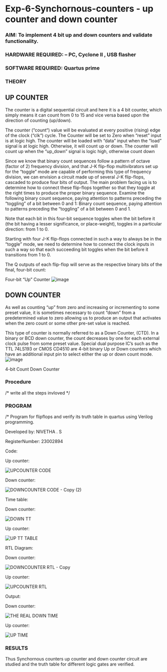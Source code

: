 # Exp-6-Synchornous-counters - up counter and down counter 
### AIM: To implement 4 bit up and down counters and validate  functionality.
### HARDWARE REQUIRED:  – PC, Cyclone II , USB flasher
### SOFTWARE REQUIRED:   Quartus prime
### THEORY 

## UP COUNTER 
The counter is a digital sequential circuit and here it is a 4 bit counter, which simply means it can count from 0 to 15 and vice versa based upon the direction of counting (up/down). 

The counter (“count“) value will be evaluated at every positive (rising) edge of the clock (“clk“) cycle.
The Counter will be set to Zero when “reset” input is at logic high.
The counter will be loaded with “data” input when the “load” signal is at logic high. Otherwise, it will count up or down.
The counter will count up when the “up_down” signal is logic high, otherwise count down

Since we know that binary count sequences follow a pattern of octave (factor of 2) frequency division, and that J-K flip-flop multivibrators set up for the “toggle” mode are capable of performing this type of frequency division, we can envision a circuit made up of several J-K flip-flops, cascaded to produce four bits of output.
The main problem facing us is to determine how to connect these flip-flops together so that they toggle at the right times to produce the proper binary sequence.
Examine the following binary count sequence, paying attention to patterns preceding the “toggling” of a bit between 0 and 1:
Binary count sequence, paying attention to patterns preceding the “toggling” of a bit between 0 and 1.

Note that each bit in this four-bit sequence toggles when the bit before it (the bit having a lesser significance, or place-weight), toggles in a particular direction: from 1 to 0.



 
 

Starting with four J-K flip-flops connected in such a way to always be in the “toggle” mode, we need to determine how to connect the clock inputs in such a way so that each succeeding bit toggles when the bit before it transitions from 1 to 0.

The Q outputs of each flip-flop will serve as the respective binary bits of the final, four-bit count:

 
 

Four-bit “Up” Counter
![image](https://user-images.githubusercontent.com/36288975/169644758-b2f4339d-9532-40c5-af40-8f4f8c942e2c.png)



## DOWN COUNTER 

As well as counting “up” from zero and increasing or incrementing to some preset value, it is sometimes necessary to count “down” from a predetermined value to zero allowing us to produce an output that activates when the zero count or some other pre-set value is reached.

This type of counter is normally referred to as a Down Counter, (CTD). In a binary or BCD down counter, the count decreases by one for each external clock pulse from some preset value. Special dual purpose IC’s such as the TTL 74LS193 or CMOS CD4510 are 4-bit binary Up or Down counters which have an additional input pin to select either the up or down count mode.
![image](https://user-images.githubusercontent.com/36288975/169644844-1a14e123-7228-4ed8-81a9-eb937dff4ac8.png)


4-bit Count Down Counter
### Procedure
/* write all the steps invloved */



### PROGRAM 
/*
Program for flipflops  and verify its truth table in quartus using Verilog programming.

Developed by: NIVETHA . S

RegisterNumber:  23002894

Code:

Up counter:

![UPCOUNTER CODE](https://github.com/nivethasuresh1408/Exp-7-Synchornous-counters-/assets/152055927/c5bd54ff-848c-4b51-93d8-134844af82a2)

Down counter:

![DOWNCOUNTER CODE - Copy (2)](https://github.com/nivethasuresh1408/Exp-7-Synchornous-counters-/assets/152055927/1cb76eaa-4828-4cfa-9778-c33437bac43c)

Time table:

Down counter:

![DOWN TT](https://github.com/nivethasuresh1408/Exp-7-Synchornous-counters-/assets/152055927/ba91dcf4-1c00-459a-bee9-0016533923ee)

Up counter:

![UP TT TABLE](https://github.com/nivethasuresh1408/Exp-7-Synchornous-counters-/assets/152055927/02e218f4-2939-41b8-823e-764c0d977274)

RTL Diagram:

Down counter:

![DOWNCOUNTER RTL - Copy](https://github.com/nivethasuresh1408/Exp-7-Synchornous-counters-/assets/152055927/d011c5ef-60e4-490e-9506-0604f57b961c)

Up counter:

![UPCOUNTER RTL](https://github.com/nivethasuresh1408/Exp-7-Synchornous-counters-/assets/152055927/1d312a15-f137-4572-9984-c56548f36b9e)

Output:

Down counter:

![THE REAL DOWN TIME](https://github.com/nivethasuresh1408/Exp-7-Synchornous-counters-/assets/152055927/674f290e-3a02-49b5-bf98-fd51f2c91c05)

Up counter:

![UP TIME](https://github.com/nivethasuresh1408/Exp-7-Synchornous-counters-/assets/152055927/f0692f9f-ae22-4587-bc81-f1528c7f541a)





### RESULTS 
Thus Synchornous counters up counter and down counter circuit are studied and the truth table for
different logic gates are verified.
